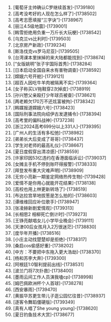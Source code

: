 
1. [葡萄牙主帅确认C罗继续首发]-[1739180]
1. [高考没考好的人现在怎么样了]-[1738502]
1. [高考志愿填报“三字诀”]-[1738967]
1. [丽江4.5级地震]-[1739001]
1. [韩雪拒绝用负重一万斤长大玩梗]-[1738542]
1. [乌克兰vs比利时]-[1739503]
1. [北京房产新政]-[1739234]
1. [斯洛伐克vs罗马尼亚]-[1739505]
1. [台湾课本里抹掉的来大陆都能找到]-[1738674]
1. [“女版姚明”张子宇国际首秀]-[1738284]
1. [日本启动全国自来水有害物调查]-[1738592]
1. [嫦娥六号开舱]-[1739121]
1. [超百人因吃牛羊肉被隔离不实]-[1739364]
1. [女子称买LV拖鞋穿2次掉皮]-[1738919]
1. [孙兴慜父亲殴打少年球员被查]-[1738621]
1. [两老赖欠170万不还炫富被拘]-[1738342]
1. [韩媒报道嫦娥六号]-[1738423]
1. [国际刑事法院向绍伊古发逮捕令]-[1738394]
1. [高考里的偏科战神]-[1737238]
1. [浙江2024高考699分以上331人]-[1739395]
1. [广州人的生活有多松弛]-[1738982]
1. [弟弟长大后变成了哥哥]-[1738437]
1. [学生对老师的最高礼仪]-[1738667]
1. [夏日度假穿出清凉感]-[1738559]
1. [许家印因53亿违约在香港面临诉讼]-[1739037]
1. [女摊主手机不停到账吓得报警]-[1738333]
1. [拜登发布重大灾难声明]-[1738909]
1. [无穷小亮新一期鉴定网络热传生物]-[1739428]
1. [爱情不是你用心就能开花结果]-[1738138]
1. [高校也用上林更新转场了]-[1738519]
1. [布达拉宫旱地拔葱是怎么拍的]-[1738603]
1. [谭维维回应补位歌手]-[1738947]
1. [张凌赫新剧爱情观]-[1739313]
1. [长相思2 相柳死亡倒计时]-[1739273]
1. [王铮亮献唱女儿小学毕业晚会]-[1739111]
1. [天津00后女孩月入2万很迷茫]-[1738830]
1. [度华年开播]-[1738516]
1. [小庄主动找楚楚却是拒绝]-[1738317]
1. [桑启cos偷感好重]-[1738202]
1. [中方：不要把中东拖入更大浩劫]-[1738370]
1. [杨和苏李大奔]-[1739300]
1. [阿根廷1:0智利提前出线]-[1738531]
1. [波兰门将7次扑救]-[1738400]
1. [墨雨云间工作人员演我嗑cp]-[1738998]
1. [姆巴佩欧洲杯个人首球]-[1738278]
1. [西安暴雨]-[1739470]
1. [黄振华苏更生带儿子逛公园忆往昔]-[1738937]
1. [逐客令舞蹈僵硬版]-[1739349]
1. [真有人唱了She young young]-[1738620]
1. [夏日钓鱼技术大赏]-[1738677]